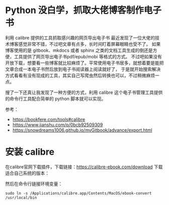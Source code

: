 # Python 没白学，抓取大佬博客制作电子书

利用 calibre 提供的工具抓取感兴趣的网页导出电子书
最近发现了一位大佬的技术博客感觉非常不错，不过吧文章有点多，长时间盯着屏幕眼睛也受不了。
如果博客使用的是 gitbook、mkdocs 或者 sphinx 之类的文档工具生成的倒还是方便，工具提供了网页导出电子书pdf/epub/mobi 等格式的方式。
不过吧如果没有开放下载，想要看一些博客就比较麻烦了。平常使用电子书居多，就想着要是能把文章合成一本电子书然后放到电子书阅读器上阅读就好了，
于是就开始搜索解决方式看看有没有现成的工具，其实自己写爬虫然后转换也可以，不过稍微麻烦一点。

搜了一下还真让我发现了一种方便的方式，利用 calibre 这个电子书管理工具提供的命令行工具配合简单的 python 脚本就可以实现。

参考：

- https://bookfere.com/tools#calibre
- https://www.jianshu.com/p/0bcb92509309
- https://snowdreams1006.github.io/myGitbook/advance/export.html

# 安装 calibre

在calibre官网下载插件，下载链接：https://calibre-ebook.com/download 下载适合自己系统的版本：

然后在命令行链接环境变量：

`sudo ln -s /Applications/calibre.app/Contents/MacOS/ebook-convert /usr/local/bin`
